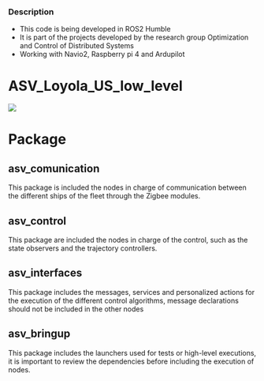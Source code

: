 ### Description

- This code is being developed in ROS2 Humble
- It is part of the projects developed by the research group Optimization and Control of Distributed Systems
- Working with Navio2, Raspberry pi 4 and Ardupilot

# ASV_Loyola_US_low_level

![](https://www.uloyola.es/templates/v6/images/isologo_loyola_principal.svg)

# Package

## asv_comunication

This package is included the nodes in charge of communication between the different ships of the fleet through the Zigbee modules.

## asv_control

This package are included the nodes in charge of the control, such as the state observers and the trajectory controllers.

## asv_interfaces

This package includes the messages, services and personalized actions for the execution of the different control algorithms, message declarations should not be included in the other nodes

## asv_bringup

This package includes the launchers used for tests or high-level executions, it is important to review the dependencies before including the execution of nodes.




